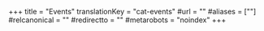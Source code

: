 +++
title = "Events"
translationKey = "cat-events"
#url = ""
#aliases = [""]
#relcanonical = ""
#redirectto = ""
#metarobots = "noindex"
+++
